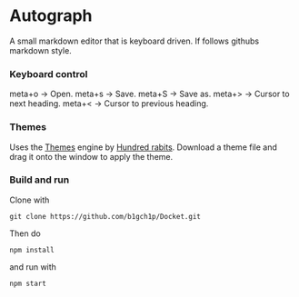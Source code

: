 # Autograph

A small markdown editor that is keyboard driven. If follows githubs markdown style.

### Keyboard control

meta+o -> Open.
meta+s -> Save.
meta+S -> Save as.
meta+> -> Cursor to next heading.
meta+< -> Cursor to previous heading.

### Themes

Uses the [Themes](https://github.com/hundredrabbits/Themes) engine by [Hundred rabits](https://100r.co/). Download a theme file and drag it onto the window to apply the theme.

### Build and run

Clone with 
```
git clone https://github.com/b1gch1p/Docket.git
```
Then do
```
npm install
```
and run with
```
npm start
```